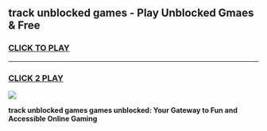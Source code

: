 
## track unblocked games - Play Unblocked Gmaes & Free
<h3>
<a href="https://news.freeplayer.one?title=track_unblocked_games&ref=16F">CLICK TO PLAY</a></h3>
<hr>

<h3>
<a href="https://news.freeplayer.one?title=track_unblocked_games&ref=16F">CLICK 2 PLAY</a>
  
</h3>

<a href="https://news.freeplayer.one?title=track_unblocked_games&ref=16F/"><img src="https://clearcache.store/games.png"></a>


**track unblocked games games unblocked: Your Gateway to Fun and Accessible Online Gaming**
